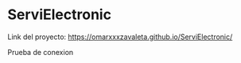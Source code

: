 # ServiElectronic

Link del proyecto: https://omarxxxzavaleta.github.io/ServiElectronic/

Prueba de conexion
